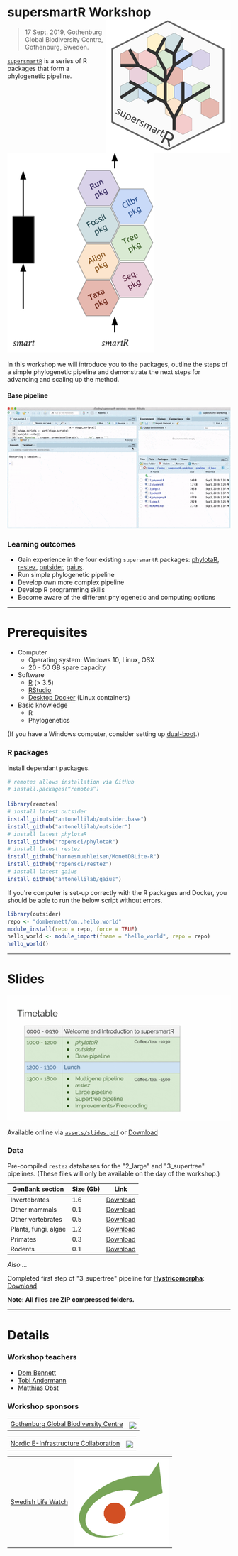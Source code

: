 # supersmartR Workshop <img src="https://raw.githubusercontent.com/AntonelliLab/supersmartR/master/logo.png" height="300" align="right"/>
> 17 Sept. 2019, Gothenburg Global Biodiversity Centre, Gothenburg, Sweden.

[`supersmartR`](https://github.com/AntonelliLab/supersmartR) is a series of
R packages that form a phylogenetic pipeline.

## <img src="https://raw.githubusercontent.com/AntonelliLab/supersmartR/master/supersmart%20vs%20supersmartr.png" height="450" align="middle"/>

In this workshop we will introduce you to the packages, outline the steps of
a simple phylogenetic pipeline and demonstrate the next steps for advancing
and scaling up the method.

#### Base pipeline

![](/assets/base_pipeline.gif)

### Learning outcomes

* Gain experience in the four existing `supersmartR` packages:
[phylotaR](https://github.com/ropensci/phylotaR),
[restez](https://github.com/ropensci/restez),
[outsider](https://github.com/antonellilab/outsider),
[gaius](https://github.com/antonellilab/gaius).
* Run simple phylogenetic pipeline
* Develop own more complex pipeline
* Develop R programming skills
* Become aware of the different phylogenetic and computing options

* * *

# Prerequisites

* Computer
    * Operating system: Windows 10, Linux, OSX
    * 20 - 50 GB spare capacity
* Software
    * [R](https://cran.r-project.org/) (> 3.5)
    * [RStudio](https://www.rstudio.com/)
    * [Desktop Docker](https://docs.docker.com/install/) (Linux containers)
* Basic knowledge
    * R
    * Phylogenetics

(If you have a Windows computer, consider setting up [dual-boot](https://help.ubuntu.com/community/WindowsDualBoot#Install_Ubuntu_after_Windows).)

### R packages

Install dependant packages.

```r
# remotes allows installation via GitHub
# install.packages(“remotes”)

library(remotes)
# install latest outsider
install_github("antonellilab/outsider.base")
install_github("antonellilab/outsider")
# install latest phylotaR
install_github("ropensci/phylotaR")
# install latest restez
install_github("hannesmuehleisen/MonetDBLite-R")
install_github("ropensci/restez")
# install latest gaius
install_github("antonellilab/gaius")
```

If you're computer is set-up correctly with the R packages and Docker, you
should be able to run the below script without errors.

```r
library(outsider)
repo <- "dombennett/om..hello.world"
module_install(repo = repo, force = TRUE)
hello_world <- module_import(fname = "hello_world", repo = repo)
hello_world()
```

* * *

# Slides

![](/assets/slides_glimpse.gif)

Available online via [`assets/slides.pdf`](/assets/slides.pdf) or
[Download](https://github.com/AntonelliLab/supersmartR-workshop/raw/master/assets/slides.pdf)

### Data

Pre-compiled `restez` databases for the "2_large" and "3_supertree" pipelines.
(These files will only be available on the day of the workshop.)

|GenBank section     |Size (Gb)|Link                  |
|--------------------|---------|----------------------|
|Invertebrates       |1.6      |[Download][invert_url]|
|Other mammals       |0.1      |[Download][om_url]    |
|Other vertebrates   |0.5      |[Download][ov_url]    |
|Plants, fungi, algae|1.2      |[Download][pga_url]   |
|Primates            |0.3      |[Download][pri_url]   |
|Rodents             |0.1      |[Download][rod_url]   |

[invert_url]: https://drive.google.com/uc?export=download&confirm=Btit&id=1Rk2eOplviyxh-QJLm4y-AC6mIf-BCT9i
[om_url]: https://drive.google.com/uc?export=download&confirm=Sz0D&id=1Kpfys8695KcUuysIvsQYYtbjRT4YSP9F
[ov_url]: https://drive.google.com/uc?export=download&confirm=JVVa&id=1jp92W6kxB114DjTkAGSxFozucgIWselt
[pga_url]: https://drive.google.com/uc?export=download&confirm=u-7Q&id=1TyKVcz9dC2vBmCMH1U7dMj4V6KM3KlaG
[pri_url]: https://drive.google.com/uc?export=download&confirm=AOCz&id=1Qc_84Apfewu8CJ9zhHJEJQSnZcRMoh9A
[rod_url]: https://drive.google.com/uc?export=download&confirm=bCFU&id=1TqfZWwwi8R7TyAX9IjrYZHkYGFWrz5-z

*Also ...*

Completed first step of "3_supertree" pipeline for [**Hystricomorpha**](https://www.ncbi.nlm.nih.gov/Taxonomy/Browser/wwwtax.cgi?mode=Info&id=10015): [Download](https://drive.google.com/uc?export=download&id=1kUCKsLflUistf7ZnBKCsWZeh269u5ec1)

**Note: All files are ZIP compressed folders.**

* * *

# Details

### Workshop teachers

* [Dom Bennett](https://github.com/dombennett)
* [Tobi Andermann](https://github.com/tobiashofmann88)
* [Matthias Obst](https://github.com/biomobst)

### Workshop sponsors

|   |   |
|---|---|
|[Gothenburg Global Biodiversity Centre](https://ggbc.gu.se/)|<img src="https://ggbc.gu.se/digitalAssets/1623/1623292_illustration-ggbc-webb.jpg" height="200" align="middle"/>|

|   |   |
|---|---|
|[Nordic E-Infrastructure Collaboration](https://neic.no/)|<img src="https://www.nordforsk.org/en/programmes-and-projects/programmes/the-nordic-e-infrastructure-collaboration/header-image_header" width="350" align="middle"/>|

|   |   |
|---|---|
|[Swedish Life Watch](https://www.slu.se/en/subweb/swedish-lifewatch/)|<img src="assets/swedish_life_watch_logo.png" height="200" align="middle"/>|
